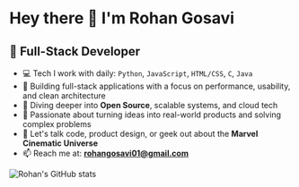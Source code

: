 # Hey there 👋 I'm Rohan Gosavi

## 🚀 Full-Stack Developer 

- 💻 Tech I work with daily: `Python`, `JavaScript`, `HTML/CSS`, `C`, `Java`
- 🔧 Building full-stack applications with a focus on performance, usability, and clean architecture
- 🌱 Diving deeper into **Open Source**, scalable systems, and cloud tech
- 🎯 Passionate about turning ideas into real-world products and solving complex problems
- 💬 Let's talk code, product design, or geek out about the **Marvel Cinematic Universe**
- 📫 Reach me at: **rohangosavi01@gmail.com**


![Rohan's GitHub stats](https://github-readme-stats.vercel.app/api?username=rohangosavi01&theme=graywhite&show_icons=true)
